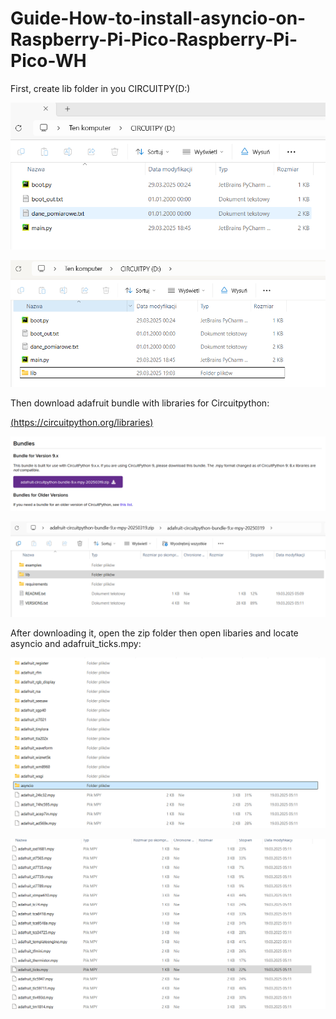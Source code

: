 # Guide-How-to-install-asyncio-on-Raspberry-Pi-Pico-Raspberry-Pi-Pico-WH

First, create lib folder in you CIRCUITPY(D:)

![alt text](Images/1.png)


![alt text](Images/2.png)

Then download adafruit bundle with libraries for Circuitpython:

[(https://circuitpython.org/libraries)](https://circuitpython.org/libraries)


![alt text](Images/3.png)

![alt text](Images/4.png)

After downloading it, open the zip folder then open libaries and locate asyncio and adafruit_ticks.mpy: 

![alt text](Images/5.png)

![alt text](Images/6.png)
